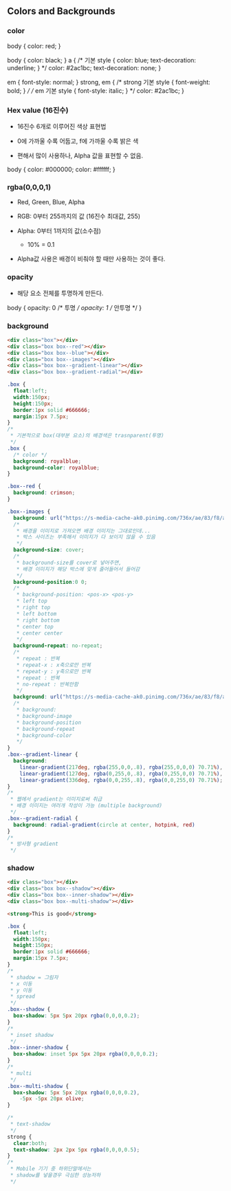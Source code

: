 
## Colors and Backgrounds

### color

body {
    color: red;
}

body {
    color: black;
}
a {
    /* 기본 style { color: blue; text-decoration: underline; } */
    color: #2ac1bc;
    text-decoration: none;
}

em {
    font-style: normal;
}
strong, em {
    /* strong 기본 style { font-weight: bold; } */
    /* em 기본 style { font-style: italic; } */
    color: #2ac1bc;
}

### Hex value (16진수)

* 16진수 6개로 이루어진 색상 표현법

* 0에 가까울 수록 어둡고, f에 가까울 수록 밝은 색

* 편해서 많이 사용하나, Alpha 값을 표현할 수 없음.

body {
    color: #000000;
    color: #ffffff;
}

### rgba(0,0,0,1)

* Red, Green, Blue, Alpha

* RGB: 0부터 255까지의 값 (16진수 최대값, 255)

* Alpha: 0부터 1까지의 값(소수점)
    * 10% = 0.1

* Alpha값 사용은 배경이 비춰야 할 때만 사용하는 것이 좋다.

### opacity

* 해당 요소 전체를 투명하게 만든다.

body {
    opacity: 0 /* 투명 */
    opacity: 1 /* 안투명 */
}

### background

```html
<div class="box"></div>
<div class="box box--red"></div>
<div class="box box--blue"></div>
<div class="box box--images"></div>
<div class="box box--gradient-linear"></div>
<div class="box box--gradient-radial"></div>
```

```css
.box {
  float:left;
  width:150px;
  height:150px;
  border:1px solid #666666;
  margin:15px 7.5px;
}
/*
 * 기본적으로 box(대부분 요소)의 배경색은 trasnparent(투명)
 */
.box {
  /* color */
  background: royalblue;
  background-color: royalblue;
}

.box--red {
  background: crimson;
}

.box--images {
  background: url("https://s-media-cache-ak0.pinimg.com/736x/ae/83/f8/ae83f8d8bdd72a52d744bbb2d34ee228--pattern-floral-pattern-fabric.jpg");
  /*
   * 배경을 이미지로 가져오면 배경 이미지는 그대로인데...
   * 박스 사이즈는 부족해서 이미지가 다 보이지 않을 수 있음
   */
  background-size: cover;
  /*
   * background-size를 cover로 넣어주면,
   * 배경 이미지가 해당 박스에 맞게 줄어들어서 들어감
   */
  background-position:0 0;
  /*
   * background-position: <pos-x> <pos-y>
   * left top
   * right top
   * left bottom
   * right bottom
   * center top
   * center center
   */
  background-repeat: no-repeat;
  /*
   * repeat : 반복
   * repeat-x : x축으로만 반복
   * repeat-y : y축으로만 반복
   * repeat : 반복
   * no-repeat : 반복안함
   */
  background: url("https://s-media-cache-ak0.pinimg.com/736x/ae/83/f8/ae83f8d8bdd72a52d744bbb2d34ee228--pattern-floral-pattern-fabric.jpg") 0 0 no-repeat #000;
  /*
   * background:
   * background-image
   * background-position
   * background-repeat
   * background-color
   */
}
.box--gradient-linear {
  background:
    linear-gradient(217deg, rgba(255,0,0,.8), rgba(255,0,0,0) 70.71%),
    linear-gradient(127deg, rgba(0,255,0,.8), rgba(0,255,0,0) 70.71%),
    linear-gradient(336deg, rgba(0,0,255,.8), rgba(0,0,255,0) 70.71%);
}
/*
 * 웹에서 gradient는 이미지로써 취급
 * 배경 이미지는 여러개 작성이 가능 (multiple background)
 */
.box--gradient-radial {
  background: radial-gradient(circle at center, hotpink, red)
}
/*
 * 방사형 gradient
 */
```

### shadow

```html
<div class="box"></div>
<div class="box box--shadow"></div>
<div class="box box--inner-shadow"></div>
<div class="box box--multi-shadow"></div>

<strong>This is good</strong>
```

```css
.box {
  float:left;
  width:150px;
  height:150px;
  border:1px solid #666666;
  margin:15px 7.5px;
}
/*
 * shadow = 그림자
 * x 이동
 * y 이동
 * spread
 */
.box--shadow {
  box-shadow: 5px 5px 20px rgba(0,0,0,0.2);
}
/*
 * inset shadow
 */
.box--inner-shadow {
  box-shadow: inset 5px 5px 20px rgba(0,0,0,0.2);
}
/*
 * multi
 */
.box--multi-shadow {
  box-shadow: 5px 5px 20px rgba(0,0,0,0.2),
    -5px -5px 20px olive;
}

/*
 * text-shadow
 */
strong {
  clear:both;
  text-shadow: 2px 2px 5px rgba(0,0,0,0.5);
}
/*
 * Mobile 기기 중 하위단말에서는
 * shadow를 넣을경우 극심한 성능저하
 */
```
